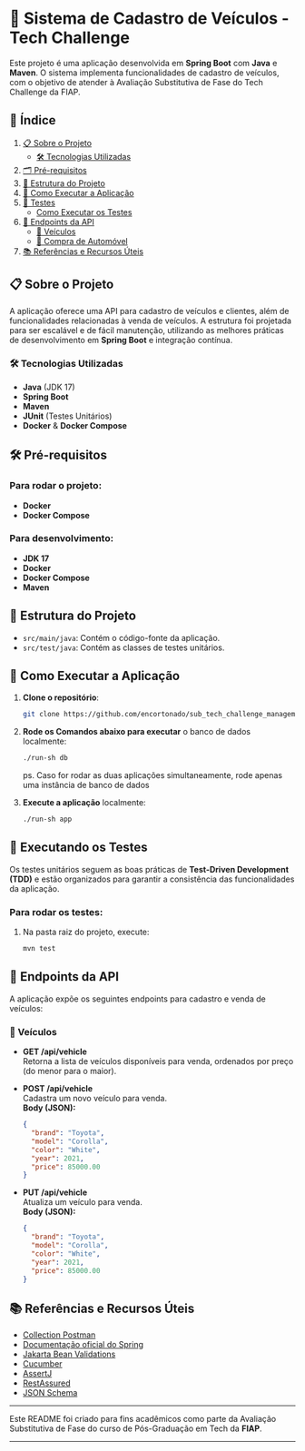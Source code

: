 # 🚗 Sistema de Cadastro de Veículos - Tech Challenge

Este projeto é uma aplicação desenvolvida em **Spring Boot** com **Java** e **Maven**. O sistema implementa funcionalidades de cadastro de veículos, com o objetivo de atender à Avaliação Substitutiva de Fase do Tech Challenge da FIAP.

## 📑 Índice

1. [📋 Sobre o Projeto](#-sobre-o-projeto)
   - [🛠️ Tecnologias Utilizadas](#-tecnologias-utilizadas)
4. [🗂 Pré-requisitos](#-pré-requisitos)
5. [🔧 Estrutura do Projeto](#-estrutura-do-projeto)
6. [🚀 Como Executar a Aplicação](#-como-executar-a-aplicação)
7. [🧪 Testes](#-executando-os-testes)
   - [Como Executar os Testes](#para-rodar-os-testes)
8. [🔗 Endpoints da API](#-endpoints-da-api)
   - [🚗 Veículos](#-veículos)
   - [🛒 Compra de Automóvel](#-compra-de-automóvel)
9. [📚 Referências e Recursos Úteis](#-referências-e-recursos-úteis)



## 📋 Sobre o Projeto

A aplicação oferece uma API para cadastro de veículos e clientes, além de funcionalidades relacionadas à venda de veículos. A estrutura foi projetada para ser escalável e de fácil manutenção, utilizando as melhores práticas de desenvolvimento em **Spring Boot** e integração contínua.

### 🛠️ Tecnologias Utilizadas

- **Java** (JDK 17)
- **Spring Boot**
- **Maven**
- **JUnit** (Testes Unitários)
- **Docker** & **Docker Compose**

## 🛠 Pré-requisitos

### Para rodar o projeto:
- **Docker**
- **Docker Compose**

### Para desenvolvimento:
- **JDK 17**
- **Docker**
- **Docker Compose**
- **Maven**

## 📁 Estrutura do Projeto

- `src/main/java`: Contém o código-fonte da aplicação.
- `src/test/java`: Contém as classes de testes unitários.

## 🚀 Como Executar a Aplicação

1. **Clone o repositório**:
   ```bash
   git clone https://github.com/encortonado/sub_tech_challenge_management_api_fase4.git
   ```

2. **Rode os Comandos abaixo para executar** o banco de dados localmente:
   ```bash
   ./run-sh db
   ```

   ps. Caso for rodar as duas aplicações simultaneamente, rode apenas uma instância de banco de dados

3. **Execute a aplicação** localmente:
   ```bash
   ./run-sh app
   ```


## 🧪 Executando os Testes

Os testes unitários seguem as boas práticas de **Test-Driven Development (TDD)** e estão organizados para garantir a consistência das funcionalidades da aplicação.

### Para rodar os testes:

1. Na pasta raiz do projeto, execute:
   ```bash
   mvn test
   ```

## 🔗 Endpoints da API

A aplicação expõe os seguintes endpoints para cadastro e venda de veículos:

### 🚗 Veículos

- **GET /api/vehicle**  
  Retorna a lista de veículos disponíveis para venda, ordenados por preço (do menor para o maior).

- **POST /api/vehicle**  
  Cadastra um novo veículo para venda.  
  **Body (JSON):**
  ```json
  {
    "brand": "Toyota",
    "model": "Corolla",
    "color": "White",
    "year": 2021,
    "price": 85000.00
  }

- **PUT /api/vehicle**  
  Atualiza um veículo para venda.  
  **Body (JSON):**
  ```json
  {
    "brand": "Toyota",
    "model": "Corolla",
    "color": "White",
    "year": 2021,
    "price": 85000.00
  }


## 📚 Referências e Recursos Úteis

- [Collection Postman](./Tech%20Challenge%20Fase%204.postman_collection.json)
- [Documentação oficial do Spring](https://docs.spring.io)
- [Jakarta Bean Validations](https://beanvalidation.org/)
- [Cucumber](https://cucumber.io)
- [AssertJ](https://assertj.github.io/doc/)
- [RestAssured](https://rest-assured.io/)
- [JSON Schema](https://jsonschema.net/app/schemas/390701)

---

Este README foi criado para fins acadêmicos como parte da Avaliação Substitutiva de Fase do curso de Pós-Graduação em Tech da **FIAP**.

--- 

